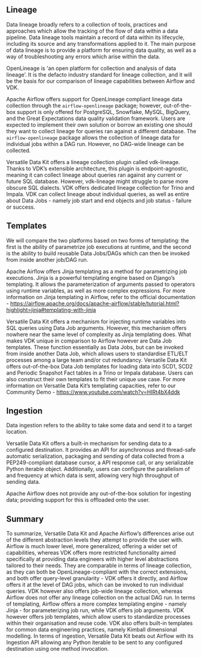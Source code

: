 ## Lineage

Data lineage broadly refers to a collection of tools, practices and approaches which allow the tracking of the flow of data within a data pipeline. Data lineage tools maintain a record of data within its lifecycle, including its source and any transformations applied to it. The main purpose of data lineage is to provide a platform for ensuring data quality, as well as a way of troubleshooting any errors which arise within the data.

OpenLineage is 'an open platform for collection and analysis of data lineage’. It is the defacto industry standard for lineage collection, and it will be the basis for our comparison of lineage capabilities between Airflow and VDK.

Apache Airflow offers support for OpenLineage compliant lineage data collection through the `airflow-openlineage` package; however, out-of-the-box support is only offered for PostgreSQL, Snowflake, MySQL, BigQuery, and the Great Expectations data quality validation framework. Users are expected to implement their own solution or borrow an existing one should they want to collect lineage for queries ran against a different database.
The `airflow-openlineage` package allows the collection of lineage data for individual jobs within a DAG run. However, no DAG-wide lineage can be collected.

Versatile Data Kit offers a lineage collection plugin called vdk-lineage. Thanks to VDK’s extensible architecture, this plugin is endpoint-agnostic, meaning it can collect lineage about queries ran against any current or future SQL database. However, vdk-lineage might struggle to parse more obscure SQL dialects.
VDK offers dedicated lineage collection for Trino and Impala.
VDK can collect lineage about individual queries, as well as entire about Data Jobs - namely job start and end objects and job status - failure or success.



## Templates

We will compare the two platforms based on two forms of templating: the first is the ability of parametrize job executions at runtime, and the second is the ability to build reusable Data Jobs/DAGs which can then be invoked from inside another job/DAG run.

Apache Airflow offers Jinja templating as a method for parametrizing job executions. Jinja is a powerful templating engine based on Django’s templating. It allows the parameterization of arguments passed to operators using runtime variables, as well as more complex expressions.
For more information on Jinja templating in Airflow, refer to the official documentation - https://airflow.apache.org/docs/apache-airflow/stable/tutorial.html?highlight=jinja#templating-with-jinja

Versatile Data Kit offers a mechanism for injecting runtime variables into SQL queries using Data Job arguments. However, this mechanism offers nowhere near the same level of complexity as Jinja templating does.
What makes VDK unique in comparison to Airflow however are Data Job templates. These function essentially as Data Jobs, but can be invoked from inside another Data Job, which allows users to standardise ETL/ELT processes among a large team and/or cut redundancy.
Versatile Data Kit offers out-of-the-box Data Job templates for loading data into SCD1, SCD2 and Periodic Snapshot Fact tables in a Trino or Impala database. Users can also construct their own templates to fit their unique use case.
For more information on Versatile Data Kit’s templating capacities, refer to our Community Demo - https://www.youtube.com/watch?v=HIRt4bX4ddk


## Ingestion

Data ingestion refers to the ability to take some data and send it to a target location.

Versatile Data Kit offers a built-in mechanism for sending data to a configured destination. It provides an API for asynchronous and thread-safe automatic serialization, packaging and sending of data collected from a PEP249-compliant database cursor, a API response call, or any serializable Python iterable object. Additionally, users can configure the parallelism of and frequency at which data is sent, allowing very high throughput of sending data.

Apache Airflow does not provide any out-of-the-box solution for ingesting data; providing support for this is offloaded onto the user.



## Summary

To summarize, Versatile Data Kit and Apache Airflow’s differences arise out of the different abstraction levels they attempt to provide the user with. Airflow is much lower level, more generalized, offering a wider set of capabilities, whereas VDK offers more restricted functionality aimed specifically at providing data engineers with higher level abstractions tailored to their needs.
They are comparable in terms of lineage collection, as they can both be OpenLineage-compliant with the correct extensions, and both offer query-level granularity - VDK offers it directly, and Airflow offers it at the level of DAG jobs, which can be invoked to run individual queries. VDK however also offers job-wide lineage collection, whereas Airflow does not offer any lineage collection on the actual DAG run.
In terms of templating, Airflow offers a more complex templating engine - namely Jinja - for parameterizing job run, while VDK offers job arguments. VDK however offers job templates, which allow users to standardize processes within their organisation and reuse code. VDK also offers built-in templates for common data engineering practices, namely Kimball dimensional modelling.
In terms of ingestion, Versatile Data Kit beats out Airflow with its Ingestion API allowing any Python iterable to be sent to any configured destination using one method invocation.
